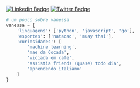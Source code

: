 [![Linkedin Badge](https://img.shields.io/badge/-LinkedIn-blue?style=flat-square&logo=Linkedin&logoColor=white&link=https://www.linkedin.com/in/leticiacamposs/)](https://www.linkedin.com/in/vanessa-s-soares/)
[![Twitter Badge](https://img.shields.io/badge/-Twitter-1ca0f1?style=flat-square&labelColor=1ca0f1&logo=twitter&logoColor=white&link=https://twitter.com/leehcamposs2)](https://twitter.com/nessasoarees)



```python
# um pouco sobre vanessa
vanessa = {
    'linguagens': ['python', 'javascript', 'go'],
    'esportes': ['natacao', 'muay thai'],
    'curiosidades': [
        'machine learning',
        'mae da Cocada', 
        'viciada em cafe', 
        'assistia friends (quase) todo dia', 
        'aprendendo italiano'
    ]
}

```
